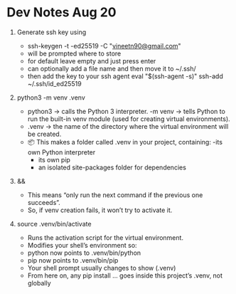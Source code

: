 # Dev Notes Aug 20

1. Generate ssh key using 
    - ssh-keygen -t -ed25519 -C "vineetn90@gmail.com"
    - will be prompted where to store
    - for default leave empty and just press enter
    - can optionally add a file name and then move it to ~/.ssh/
    - then add the key to your ssh agent eval "$(ssh-agent -s)"
    ssh-add ~/.ssh/id_ed25519

2. python3 -m venv .venv
    - python3 → calls the Python 3 interpreter.
    -m venv → tells Python to run the built-in venv module (used for creating virtual environments).
    - .venv → the name of the directory where the virtual environment will be created.
    - 📦 This makes a folder called .venv in your project, containing:
        -its own Python interpreter
        -   its own pip
        - an isolated site-packages folder for dependencies

3. &&
    - This means “only run the next command if the previous one succeeds”.
    - So, if venv creation fails, it won’t try to activate it.

4. source .venv/bin/activate
    - Runs the activation script for the virtual environment.
    - Modifies your shell’s environment so:
    - python now points to .venv/bin/python
    - pip now points to .venv/bin/pip
    - Your shell prompt usually changes to show (.venv)
    - From here on, any pip install ... goes inside this project’s .venv, not globally